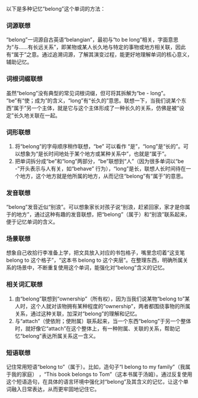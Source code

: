 以下是多种记忆“belong”这个单词的方法：

### 词源联想
“belong”一词源自古英语“belangian”，最初与“to be long”相关，字面意思为“与……有长远关系”，即某物或某人长久地与特定的事物或地方相关联，因此有“属于”之意。通过追溯词源，了解其演变过程，能更好地理解单词的核心意义，辅助记忆。

### 词根词缀联想
虽然“belong”没有典型的常见词根词缀，但可将其拆解为“be - long”。 “be”有“使；成为”的含义，“long”有“长久的”意思。联想一下，当我们说某个东西“属于”另一个主体，就是它与这个主体形成了一种长久的关系，仿佛是被“设定”长久地关联在一起。

### 词形联想
1. 将“belong”的字母顺序稍作联想，“be” 可以看作 “是”，“long”是“长的”。可以想象为“是长时间地处于某个地方或某种关系中”，也就是“属于”。
2. 把单词拆分成“be”和“long”两部分，“be”联想到“人”（因为很多单词以“be -”开头表示与人有关，如“behave” 行为），“long”是长，联想人长时间待在一个地方，这个地方就是他所属的地方，从而记住“belong”有“属于”的意思。

### 发音联想
“belong”发音近似“别浪”。可以想象家长对孩子说“别浪，赶紧回家，家才是你属于的地方”，通过这种有趣的发音联想，把“belong”（属于）和“别浪”联系起来，便于记忆单词的含义。

### 场景联想
想象自己收拾行李准备上学，把文具放入对应的书包格子，嘴里念叨着“这支笔 belong to 这个格子”，“这本书 belong to 这个夹层”。在整理东西，明确所属关系的场景中，不断重复使用这个单词，能强化对“belong”含义的记忆。 

### 相关词汇联想
1. 由“belong”联想到“ownership”（所有权），因为当我们说某物“belong to”某人时，这个人就对该物拥有某种程度的“ownership”，两者都围绕事物的所属关系，通过这种关联，加深对“belong”的理解和记忆。
2. 与“attach”（使依附；使附属）联系起来，当一个东西“belong”于另一个整体时，就好像它“attach”在这个整体上，有一种附属、关联的关系，帮助记忆“belong”表达所属关系这一含义。

### 短语联想
记住常用短语“belong to”（属于）。比如，造句子“I belong to my family”（我属于我的家庭） ，“This book belongs to Tom”（这本书属于汤姆）。通过反复使用这个短语造句，在具体的语言环境中强化对“belong”及其含义的记忆，让这个单词融入日常表达，从而更牢固地记住它。 